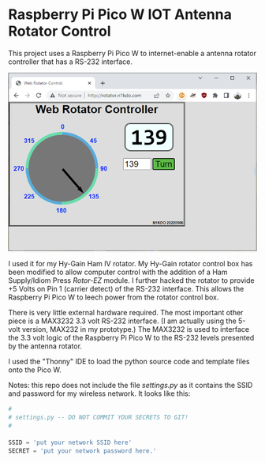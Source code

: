 # Raspberry Pi Pico W IOT Antenna Rotator Control

This project uses a Raspberry Pi Pico W to internet-enable a antenna 
rotator controller that has a RS-232 interface.

![](screen_capture.png)

I used it for my Hy-Gain Ham IV rotator.  My Hy-Gain rotator control
box has been modified to allow computer control with the addition of a
Ham Supply/Idiom Press *Rotor-EZ* module.  I further hacked the rotator
to provide +5 Volts on Pin 1 (carrier detect) of the RS-232 interface.
This allows the Raspberry Pi Pico W to leech power from the rotator
control box.

There is very little external hardware required.  The most important
other piece is a MAX3232 3.3 volt RS-232 interface.  (I am actually 
using the 5-volt version, MAX232 in my prototype.)  The MAX3232 is
used to interface the 3.3 volt logic of the Raspberry Pi Pico W to the
RS-232 levels presented by the antenna rotator.

I used the "Thonny" IDE to load the python source code and template
files onto the Pico W.

Notes:  this repo does not include the file *settings.py* as it contains
the SSID and password for my wireless network.  It looks like this:

```python
#
# settings.py -- DO NOT COMMIT YOUR SECRETS TO GIT!
#

SSID = 'put your network SSID here'
SECRET = 'put your network password here.'

```